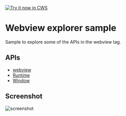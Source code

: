 <a target="_blank" href="https://chrome.google.com/webstore/detail/hnanccpkhjhkkgiipckodmdldeomdohj">![Try it now in CWS](https://raw.github.com/GoogleChrome/chrome-app-samples/master/tryitnowbutton.png "Click here to install this sample from the Chrome Web Store")</a>


# Webview explorer sample

Sample to explore some of the APIs in the webview tag.

## APIs

* [webview](https://developer.chrome.com/apps/tags/webview)
* [Runtime](http://developer.chrome.com/apps/app.runtime.html)
* [Window](http://developer.chrome.com/apps/app.window.html)


## Screenshot
![screenshot](/samples/webview-samples/webview/assets/screenshot_1280_800.png)
